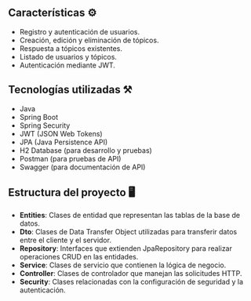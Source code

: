 

## Características ⚙️

- Registro y autenticación de usuarios.
- Creación, edición y eliminación de tópicos.
- Respuesta a tópicos existentes.
- Listado de usuarios y tópicos.
- Autenticación mediante JWT.

## Tecnologías utilizadas ⚒️

- Java
- Spring Boot
- Spring Security
- JWT (JSON Web Tokens)
- JPA (Java Persistence API)
- H2 Database (para desarrollo y pruebas)
- Postman (para pruebas de API)
- Swagger (para documentación de API)

## Estructura del proyecto 🖥️

- **Entities**: Clases de entidad que representan las tablas de la base de datos.
- **Dto**: Clases de Data Transfer Object utilizadas para transferir datos entre el cliente y el servidor.
- **Repository**: Interfaces que extienden JpaRepository para realizar operaciones CRUD en las entidades.
- **Service**: Clases de servicio que contienen la lógica de negocio.
- **Controller**: Clases de controlador que manejan las solicitudes HTTP.
- **Security**: Clases relacionadas con la configuración de seguridad y la autenticación.


